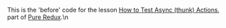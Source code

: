 This is the 'before' code for the lesson [How to Test Async (thunk) Actions](https://daveceddia.podia.com/courses/pure-redux/54082-testing/152902-how-to-test-async-thunk-actions), part of [Pure Redux](https://daveceddia.com/pure-redux/).\n
